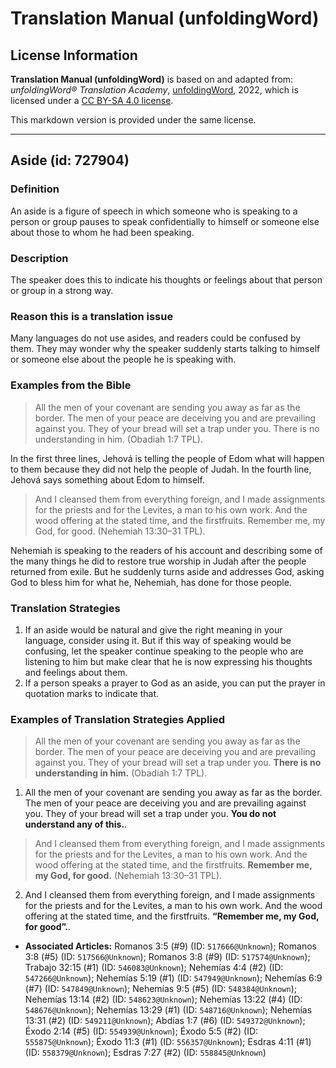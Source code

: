 # Translation Manual (unfoldingWord)

## License Information

**Translation Manual (unfoldingWord)** is based on and adapted from: _unfoldingWord® Translation Academy_, [unfoldingWord](https://unfoldingword.org/utw), 2022, which is licensed under a [CC BY-SA 4.0 license](https://creativecommons.org/licenses/by-sa/4.0/legalcode.en).

This markdown version is provided under the same license.



--------------------------------

## Aside (id: 727904)

### Definition

An aside is a figure of speech in which someone who is speaking to a person or group pauses to speak confidentially to himself or someone else about those to whom he had been speaking.

### Description

The speaker does this to indicate his thoughts or feelings about that person or group in a strong way.

### Reason this is a translation issue

Many languages do not use asides, and readers could be confused by them. They may wonder why the speaker suddenly starts talking to himself or someone else about the people he is speaking with.

### Examples from the Bible

> All the men of your covenant are sending you away as far as the border. The men of your peace are deceiving you and are prevailing against you. They of your bread will set a trap under you. There is no understanding in him. (Obadiah 1:7 TPL).

In the first three lines, Jehová is telling the people of Edom what will happen to them because they did not help the people of Judah. In the fourth line, Jehová says something about Edom to himself.

> And I cleansed them from everything foreign, and I made assignments for the priests and for the Levites, a man to his own work. And the wood offering at the stated time, and the firstfruits. Remember me, my God, for good. (Nehemiah 13:30–31 TPL).

Nehemiah is speaking to the readers of his account and describing some of the many things he did to restore true worship in Judah after the people returned from exile. But he suddenly turns aside and addresses God, asking God to bless him for what he, Nehemiah, has done for those people.

### Translation Strategies

1. If an aside would be natural and give the right meaning in your language, consider using it. But if this way of speaking would be confusing, let the speaker continue speaking to the people who are listening to him but make clear that he is now expressing his thoughts and feelings about them.
2. If a person speaks a prayer to God as an aside, you can put the prayer in quotation marks to indicate that.

### Examples of Translation Strategies Applied

> All the men of your covenant are sending you away as far as the border. The men of your peace are deceiving you and are prevailing against you. They of your bread will set a trap under you. **There is no understanding in him.** (Obadiah 1:7 TPL).

1. All the men of your covenant are sending you away as far as the border. The men of your peace are deceiving you and are prevailing against you. They of your bread will set a trap under you. **You do not understand any of this.**.

> And I cleansed them from everything foreign, and I made assignments for the priests and for the Levites, a man to his own work. And the wood offering at the stated time, and the firstfruits. **Remember me, my God, for good.** (Nehemiah 13:30–31 TPL).

2. And I cleansed them from everything foreign, and I made assignments for the priests and for the Levites, a man to his own work. And the wood offering at the stated time, and the firstfruits. **“Remember me, my God, for good”.**.

* **Associated Articles:** Romanos 3:5 (#9) (ID: `517666@Unknown`); Romanos 3:8 (#5) (ID: `517566@Unknown`); Romanos 3:8 (#9) (ID: `517574@Unknown`); Trabajo 32:15 (#1) (ID: `546083@Unknown`); Nehemías 4:4 (#2) (ID: `547266@Unknown`); Nehemías 5:19 (#1) (ID: `547949@Unknown`); Nehemías 6:9 (#7) (ID: `547849@Unknown`); Nehemías 9:5 (#5) (ID: `548384@Unknown`); Nehemías 13:14 (#2) (ID: `548623@Unknown`); Nehemías 13:22 (#4) (ID: `548676@Unknown`); Nehemías 13:29 (#1) (ID: `548716@Unknown`); Nehemías 13:31 (#2) (ID: `549211@Unknown`); Abdías 1:7 (#6) (ID: `549372@Unknown`); Éxodo 2:14 (#5) (ID: `554939@Unknown`); Éxodo 5:5 (#2) (ID: `555875@Unknown`); Éxodo 11:3 (#1) (ID: `556357@Unknown`); Esdras 4:11 (#1) (ID: `558379@Unknown`); Esdras 7:27 (#2) (ID: `558845@Unknown`)

